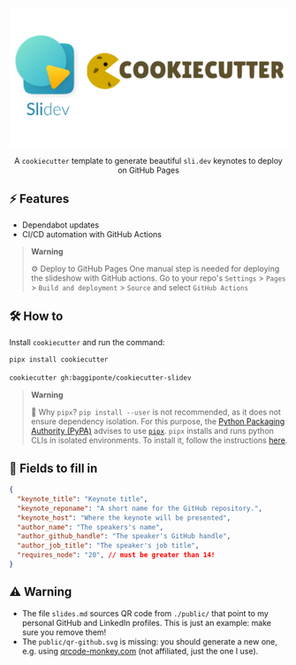 <center>

![logo](./assets/cookiecutter-slidev.png)

A `cookiecutter` template to generate beautiful `sli.dev` keynotes to deploy on GitHub Pages

</center>

## ⚡ Features

- Dependabot updates
- CI/CD automation with GitHub Actions

> **Warning**
>
> ⚙️ Deploy to GitHub Pages
> One manual step is needed for deploying the slideshow with GitHub actions. Go to your repo's `Settings` > `Pages` > `Build and deployment` > `Source`
> and select `GitHub Actions`


## 🛠️ How to

Install `cookiecutter` and run the command:

```bash
pipx install cookiecutter

cookiecutter gh:baggiponte/cookiecutter-slidev
```

> **Warning**
>
> 🔎 Why `pipx`?
> `pip install --user` is not recommended, as it does not ensure dependency isolation. For this purpose, the [Python Packaging Authority (PyPA)](https://www.pypa.io/en/latest/) advises to use [`pipx`](https://pypa.github.io/pipx/). `pipx` installs and runs python CLIs in isolated environments. To install it, follow the instructions [here](https://pypa.github.io/pipx/#install-pipx).

## 📝 Fields to fill in

```json
{
  "keynote_title": "Keynote title",
  "keynote_reponame": "A short name for the GitHub repository.",
  "keynote_host": "Where the keynote will be presented",
  "author_name": "The speakers's name",
  "author_github_handle": "The speaker's GitHub handle",
  "author_job_title": "The speaker's job title",
  "requires_node": "20", // must be greater than 14!
}
```

## ⚠️ Warning

* The file `slides.md` sources QR code from `./public/` that point to my personal GitHub and LinkedIn profiles. This is just an example: make sure you remove them!
* The `public/qr-github.svg` is missing: you should generate a new one, e.g. using [qrcode-monkey.com](https://www.qrcode-monkey.com/) (not affiliated, just the one I use).
